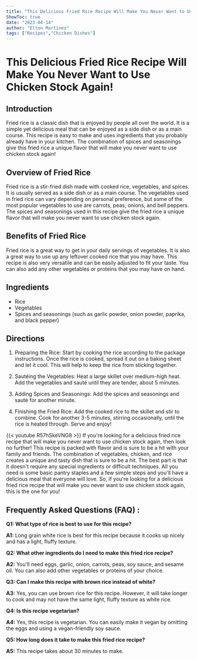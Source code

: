 ```yaml
---
title: "This Delicious Fried Rice Recipe Will Make You Never Want to Use Chicken Stock Again!"
ShowToc: true 
date: "2023-04-14"
author: "Elton Martinez" 
tags: ["Recipes","Chicken Dishes"]
---
```

# This Delicious Fried Rice Recipe Will Make You Never Want to Use Chicken Stock Again!

## Introduction 
Fried rice is a classic dish that is enjoyed by people all over the world. It is a simple yet delicious meal that can be enjoyed as a side dish or as a main course. This recipe is easy to make and uses ingredients that you probably already have in your kitchen. The combination of spices and seasonings give this fried rice a unique flavor that will make you never want to use chicken stock again!

## Overview of Fried Rice
Fried rice is a stir-fried dish made with cooked rice, vegetables, and spices. It is usually served as a side dish or as a main course. The vegetables used in fried rice can vary depending on personal preference, but some of the most popular vegetables to use are carrots, peas, onions, and bell peppers. The spices and seasonings used in this recipe give the fried rice a unique flavor that will make you never want to use chicken stock again. 

## Benefits of Fried Rice
Fried rice is a great way to get in your daily servings of vegetables. It is also a great way to use up any leftover cooked rice that you may have. This recipe is also very versatile and can be easily adjusted to fit your taste. You can also add any other vegetables or proteins that you may have on hand. 

## Ingredients 
- Rice 
- Vegetables 
- Spices and seasonings (such as garlic powder, onion powder, paprika, and black pepper) 

## Directions 
1. Preparing the Rice: Start by cooking the rice according to the package instructions. Once the rice is cooked, spread it out on a baking sheet and let it cool. This will help to keep the rice from sticking together. 

2. Sautéing the Vegetables: Heat a large skillet over medium-high heat. Add the vegetables and sauté until they are tender, about 5 minutes. 

3. Adding Spices and Seasonings: Add the spices and seasonings and sauté for another minute. 

4. Finishing the Fried Rice: Add the cooked rice to the skillet and stir to combine. Cook for another 3-5 minutes, stirring occasionally, until the rice is heated through. Serve and enjoy!

{{< youtube R57hSkeVNG8 >}} 
If you're looking for a delicious fried rice recipe that will make you never want to use chicken stock again, then look no further! This recipe is packed with flavor and is sure to be a hit with your family and friends. The combination of vegetables, chicken, and rice creates a unique and tasty dish that is sure to be a hit. The best part is that it doesn't require any special ingredients or difficult techniques. All you need is some basic pantry staples and a few simple steps and you'll have a delicious meal that everyone will love. So, if you're looking for a delicious fried rice recipe that will make you never want to use chicken stock again, this is the one for you!

## Frequently Asked Questions (FAQ) :
**Q1: What type of rice is best to use for this recipe?**

**A1:** Long grain white rice is best for this recipe because it cooks up nicely and has a light, fluffy texture.

**Q2: What other ingredients do I need to make this fried rice recipe?**

**A2:** You'll need eggs, garlic, onion, carrots, peas, soy sauce, and sesame oil. You can also add other vegetables or proteins of your choice.

**Q3: Can I make this recipe with brown rice instead of white?**

**A3:** Yes, you can use brown rice for this recipe. However, it will take longer to cook and may not have the same light, fluffy texture as white rice.

**Q4: Is this recipe vegetarian?**

**A4:** Yes, this recipe is vegetarian. You can easily make it vegan by omitting the eggs and using a vegan-friendly soy sauce.

**Q5: How long does it take to make this fried rice recipe?**

**A5:** This recipe takes about 30 minutes to make.




